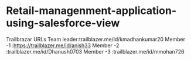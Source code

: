 # Retail-managenment-application-using-salesforce-view
Trailbrazar URLs 
Team leader:trailblazer.me/id/kmadhankumar20
Member -1  :https://trailblazer.me/id/anish33
Member -2  :trailblazer.me/id/Dhanush0703
Member -3  :trailblazer.me/id/mmohan726

